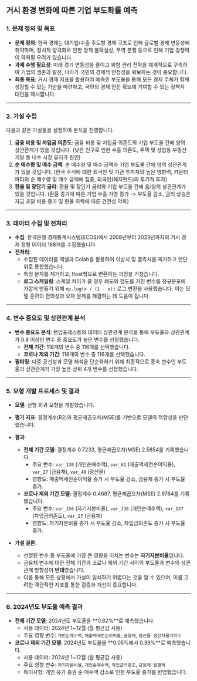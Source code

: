 ## 거시 환경 변화에 따른 기업 부도확률 예측

### 1. 문제 정의 및 목표

* **문제 정의**: 한국 경제는 대기업/수출 주도형 경제 구조로 인해 글로벌 경제 변동성에 취약하며, 정치적 양극화로 인한 정책 불확실성, 무역 분쟁 등으로 인해 기업 경쟁력이 약화될 우려가 있습니다.
* **과제 수행 필요성**: 미래 경기 변동성을 줄이고 위험 관리 전략을 체계적으로 구축하여 기업의 생존과 발전, 나아가 국민의 경제적 안정성을 확보하는 것이 중요합니다.
* **최종 목표**: 거시 경제 지표를 활용하여 예측한 부도율을 통해 모든 경제 주체가 함께 성장할 수 있는 기반을 마련하고, 국민의 경제 안전 확보에 기여할 수 있는 정책적 대안을 제시합니다.

---

### 2. 가설 수립

다음과 같은 가설들을 설정하여 분석을 진행합니다.

1.  **금융 비용 및 차입금 의존도**: 금융 비용 및 차입금 의존도와 기업 부도율 간에 양의 상관관계가 있을 것입니다. (낮은 인구로 인한 수출 의존도, 주택 및 상업용 부동산 개발 등 내수 시장 유지가 원인)
2.  **순 매수량 및 매수 금액**: 순 매수량 및 매수 금액과 기업 부도율 간에 양의 상관관계가 있을 것입니다. (한국 주식에 대한 외국인 및 기관 투자자의 높은 영향력, 카운터파티의 순 매수량 및 매수 금액에 집중, 외국인(헤지펀드)의 투기적 투자)
3.  **환율 및 장단기 금리**: 환율 및 장단기 금리와 기업 부도율 간에 음/양의 상관관계가 있을 것입니다. (환율 증가에 따른 기업 수출 가영 증가 -> 부도율 감소, 금리 상승은 자금 조달 비용 증가 및 환율 하락에 따른 건전성 악화)

---

### 3. 데이터 수집 및 전처리

* **수집**: 한국은행 경제통계시스템(ECOS)에서 2008년부터 2023년까지의 거시 경제 정형 데이터 168개를 수집했습니다.
* **전처리**:
    * 수집된 데이터를 엑셀과 Colab을 활용하여 이상치 및 결측치를 제거하고 연단위로 통합했습니다.
    * 특정 문자를 제거하고, float형으로 변환하는 과정을 거쳤습니다.
    * **로그 스케일링**: 스케일 차이가 클 경우 왜도와 첨도를 가진 변수를 정규분포에 가깝게 만들기 위해 `np.log(x / (1 - x))` 로그 변환을 사용했습니다. 이는 모델 훈련의 편의성과 오차 문제를 해결하는 데 도움이 됩니다.

---

### 4. 변수 중요도 및 상관관계 분석

* **변수 중요도 분석**: 랜덤포레스트와 데이터 상관관계 분석을 통해 부도율과 상관관계가 0.8 이상인 변수 중 중요도가 높은 변수를 선정했습니다.
    * **전체 기간**: 118개의 변수 중 116개를 선택했습니다.
    * **코로나 제외 기간**: 118개의 변수 중 116개를 선택했습니다.
* **필터링**: 다중 공선성과 모델 해석을 단순화하기 위해 최종적으로 종속 변수인 부도율과 상관관계가 가장 높은 상위 4개 변수를 선정했습니다.

---

### 5. 모형 개발 프로세스 및 결과

* **모델**: 선형 회귀 모형을 개발했습니다.
* **평가 지표**: 결정계수(R2)와 평균제곱오차(MSE)를 기반으로 모델의 적합성을 판단했습니다.
* **결과**:
    * **전체 기간 모델**: 결정계수 0.7233, 평균제곱오차(MSE) 2.5854를 기록했습니다.
        * 주요 변수: `var_138` (개인순매수액), `var_61` (매출액세전순이익율), `var_27` (금융채), `var_40` (광산물)
        * 영향도: 매출액세전순이익율 증가 시 부도율 감소, 금융채 증가 시 부도율 증가.
    * **코로나 제외 기간 모델**: 결정계수 0.4687, 평균제곱오차(MSE) 2.9764를 기록했습니다.
        * 주요 변수: `var_156` (자기자본비율), `var_138` (개인순매수액), `var_157` (차입금의존도), `var_27` (금융채)
        * 영향도: 자기자본비율 증가 시 부도율 감소, 차입금의존도 증가 시 부도율 증가.

* **가설 결론**:
    * 선정된 변수 중 부도율에 가장 큰 영향을 미치는 변수는 **자기자본비율**입니다.
    * 금융채 변수에 대한 전체 기간과 코로나 제외 기간 사이의 부도율과 변수의 상관관계 방향성이 **반대**였습니다.
    * 이를 통해 모든 상황에서 가설이 일치하기 어렵다는 것을 알 수 있으며, 이를 고려한 객관적인 지표를 통한 검증과 개선이 중요합니다.

---

### 6. 2024년도 부도율 예측 결과

* **전체 기간 모델**: 2024년도 부도율을 **0.82%**로 예측했습니다.
    * 사용 데이터: 2024년 1~12월 (월 평균값 사용)
    * 주요 영향 변수: `개인순매수액`, `매출액세전순이익율`, `금융채`, `광산물 생산자물가지수`
* **코로나 제외 기간 모델**: 2024년도 부도율을 **0.05%에서 0.39%**로 예측했습니다.
    * 사용 데이터: 2024년 1~12월 (월 평균값 사용)
    * 주요 영향 변수: `자기자본비율`, `개인순매수액`, `차입금의존도`, `금융채 발행액`
    * 특이사항: 개인 유가 증권 순 매수액 감소로 인한 부도율 증가를 반영했습니다.
